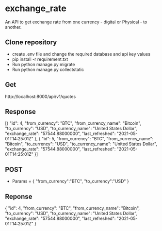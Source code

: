 # exchange_rate
An API to get exchange rate from one currency - digital or Physical - to another.

## Clone repository

* create .env file and change the required database and api key values
* pip install -r requirement.txt
* Run python manage.py migrate
* Run python manage.py collectstatic

## Get
 http://localhost:8000/api/v1/quotes
## Response
[{
    "id": 4,
    "from_currency": "BTC",
    "from_currency_name": "Bitcoin",
    "to_currency": "USD",
    "to_currency_name": "United States Dollar",
    "exchange_rate": "57544.88000000",
    "last_refreshed": "2021-05-01T14:25:01Z"
},
{
    "id": 5,
    "from_currency": "BTC",
    "from_currency_name": "Bitcoin",
    "to_currency": "USD",
    "to_currency_name": "United States Dollar",
    "exchange_rate": "57544.88000000",
    "last_refreshed": "2021-05-01T14:25:01Z"
}]


## POST
* Params = {
    "from_currency":"BTC",
    "to_currency":"USD"
}

## Reponse
{
    "id": 4,
    "from_currency": "BTC",
    "from_currency_name": "Bitcoin",
    "to_currency": "USD",
    "to_currency_name": "United States Dollar",
    "exchange_rate": "57544.88000000",
    "last_refreshed": "2021-05-01T14:25:01Z"
}
